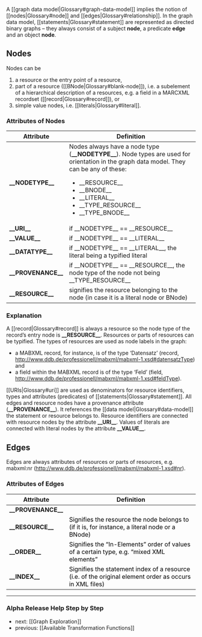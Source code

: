 A [[graph data model|Glossary#graph-data-model]] implies the notion of [[nodes|Glossary#node]] and [[edges|Glossary#relationship]]. In the graph data model, [[statements|Glossary#statement]] are represented as directed binary graphs – they always consist of a subject __node__, a predicate __edge__ and an object __node__.

## Nodes

Nodes can be

1. a resource or the entry point of a resource,
2. part of a resource ([[BNode|Glossary#blank-node]]), i.e. a subelement of a hierarchical description of a resources, e.g. a field in a MARCXML recordset ([[record|Glossary#record]]), or
3. simple value nodes, i.e. [[literals|Glossary#literal]].

### Attributes of Nodes

<table>
<thead>
<tr>
<th> Attribute </th>
<th> Definition </th>
</tr>
</thead>
<tbody>
<tr>
<td><strong>__NODETYPE__</strong></td>
<td>Nodes always have a node type (<strong>__NODETYPE__</strong>). Node types are used for orientation in the graph data model. They can be any of these:</p>
<ul>
<li>__RESOURCE__</li>
<li>__BNODE__</li>
<li>__LITERAL__</li>
<li>__TYPE_RESOURCE__</li>
<li>__TYPE_BNODE__</li>
</ul>
</td>
</tr>
<tr>
<td><strong>__URI__</strong></td>
<td>if __NODETYPE__ == __RESOURCE__</td>
</tr>
<tr>
<td><strong>__VALUE__</strong></td>
<td>if __NODETYPE__ == __LITERAL__</td>
</tr>
<tr>
<td><strong>__DATATYPE__</strong></td>
<td>if __NODETYPE__ == __LITERAL__, the literal being a typified literal</td>
</tr>
<tr>
<td><strong>__PROVENANCE__</strong></td>
<td>if __NODETYPE__ == __RESOURCE__, the node type of the node not being __TYPE_RESOURCE__</td>
</tr>
<tr>
<td><strong>__RESOURCE__</strong></td>
<td>signifies the resource belonging to the node (in case it is a literal node or BNode)</td>
</tr>
</tbody>
</table>


### Explanation

A [[record|Glossary#record]] is always a resource so the node type of the record’s entry node is **\_\_RESOURCE\_\_**. Resources or parts of resources can be typified. The types of resources are used as node labels in the graph:

* a MABXML record, for instance, is of the type ‘Datensatz’ (record, http://www.ddb.de/professionell/mabxml/mabxml-1.xsd#datensatzType) and
* a field within the MABXML record is of the type ‘Feld’ (field, http://www.ddb.de/professionell/mabxml/mabxml-1.xsd#feldType).

[[URIs|Glossary#uri]] are used as denominators for resource identifiers, types and attributes (predicates) of [[statements|Glossary#statement]]. All edges and resource nodes have a provenance attribute (**\_\_PROVENANCE\_\_**). It references the [[data model|Glossary#data-model]] the statement or resource belongs to. Resource identifiers are connected with resource nodes by the attribute **\_\_URI\_\_**. Values of literals are connected with literal nodes by the attribute **\_\_VALUE\_\_**.


## Edges

Edges are always attributes of resources or parts of resources, e.g. mabxml:nr (http://www.ddb.de/professionell/mabxml/mabxml-1.xsd#nr).

### Attributes of Edges

<table>
<thead>
<tr>
<th> Attribute </th>
<th> Definition </th>
</tr>
</thead>
<tbody>
<tr>
<td><strong>__PROVENANCE__</strong></td>
<td></td>
</tr>
<tr>
<td><strong>__RESOURCE__</strong></td>
<td><span style="color: #000000;">Signifies the resource the node belongs to (if it is, for instance, a literal node or a BNode)</span></td>
</tr>
<tr>
<td><strong>__ORDER__</strong></td>
<td><span style="color: #000000;">Signifies the &#8220;In-Elements&#8221; order of values of a certain type, e.g. &#8220;mixed XML elements&#8221;<br />
</span></td>
</tr>
<tr>
<td><strong>__INDEX__</strong></td>
<td><span style="color: #000000;">Signifies the statement index of a resource (i.e. of the original element order as occurs in XML files)</span></td>
</tr>
</tbody>
</table>


-----------------------------------
### Alpha Release Help Step by Step

* next: [[Graph Exploration]]
* previous: [[Available Transformation Functions]]

